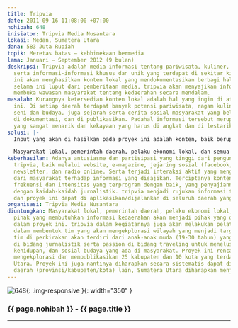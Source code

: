 ```yaml
---
title: Tripvia
date: 2011-09-16 11:08:00 +07:00
nohibah: 648
inisiator: Tripvia Media Nusantara
lokasi: Medan, Sumatera Utara
dana: 583 Juta Rupiah
topik: Meretas batas – kebhinekaan bermedia
lama: Januari – September 2012 (9 bulan)
deskripsi: Tripvia adalah media informasi tentang pariwisata, kuliner, seni dan budaya,
  serta informasi-informasi khusus dan unik yang terdapat di sekitar kita. Proyek
  ini akan menghasilkan konten lokal yang mendokumentasikan berbagi hal menarik yang
  selama ini luput dari pemberitaan media, tripvia akan menyajikan informasi yang
  membuka wawasan masyarakat tentang kedaerahan secara mendalam.
masalah: Kurangnya ketersedian konten lokal adalah hal yang ingin di atasi pada proyek
  ini. Di setiap daerah terdapat banyak potensi pariwisata, ragam kuliner, keberagaman
  seni dan budaya, juga sejarah serta cerita sosial masyarakat yang belum banyak diketahui,
  di dokumentasi, dan di publikasikan. Padahal informasi tersebut merupakan hal-hal
  yang sangat menarik dan kekayaan yang harus di angkat dan di lestarikan.
solusi: |-
  Input yang akan di hasilkan pada proyek ini adalah konten, baik berupa teks – image – audio – video. Konten tersebut akan di publikasi dan di sebarkan melalui website, e-magazine, jejaringan sosial media, newsletter, dan radio online secara kreatif dan menarik, dalam penyajiannya konten akan merujuk kepada kaidah-kaidah jurnalistik.

  Masyarakat lokal, pemerintah daerah, pelaku ekonomi lokal, dan semua pihak yang membutuhkan informasi kedaerahan akan menjadi pihak yang diuntungkan dalam proyek ini. tripvia dalam kegiatannya juga akan melakukan pelatihan jurnalistik dalam membentuk tim yang akan mengekplorasi wilayah yang menjadi target publikasi, tim di perkirakan akan terdiri dari anak-anak muda (19-30 tahun) yang memiliki minat di bidang jurnalistik serta passion di bidang traveling untuk menelusuri alam, ragam kehidupan, dan sosial budaya yang ada di masyarakat. Proyek ini rencananya akan mengekplorasi dan mempublikasikan 25 kabupaten dan 10 kota yang terdapat di Sumatera Utara. Proyek ini juga nantinya diharapkan secara sistematis dapat di terapkan di daerah (provinsi/kabupaten/kota) lain, Sumatera Utara diharapkan menjadi pilot project.
keberhasilan: Adanya antusiasme dan partisipasi yang tinggi dari pengunjung/pembaca
  tripvia, baik melalui website, e-magazine, jejaring sosial (facebook, twitter),
  newsletter, dan radio online. Serta terjadi interaksi aktif yang menghasilkan feedback
  dari masyarakat terhadap informasi yang disajikan. Terciptanya konten lokal dengan
  frekuensi dan intensitas yang terprogram dengan baik, yang penyajiannya telah sesuai
  dengan kaidah-kaidah jurnalistik. tripvia menjadi rujukan informasi tentang kedaerahan,
  dan proyek ini dapat di aplikasikan/dijalankan di seluruh daerah yang ada di Indonesia.
organisasi: Tripvia Media Nusantara
diuntungkan: Masyarakat lokal, pemerintah daerah, pelaku ekonomi lokal, dan semua
  pihak yang membutuhkan informasi kedaerahan akan menjadi pihak yang diuntungkan
  dalam proyek ini. tripvia dalam kegiatannya juga akan melakukan pelatihan jurnalistik
  dalam membentuk tim yang akan mengekplorasi wilayah yang menjadi target publikasi,
  tim di perkirakan akan terdiri dari anak-anak muda (19-30 tahun) yang memiliki minat
  di bidang jurnalistik serta passion di bidang traveling untuk menelusuri alam, ragam
  kehidupan, dan sosial budaya yang ada di masyarakat. Proyek ini rencananya akan
  mengekplorasi dan mempublikasikan 25 kabupaten dan 10 kota yang terdapat di Sumatera
  Utara. Proyek ini juga nantinya diharapkan secara sistematis dapat di terapkan di
  daerah (provinsi/kabupaten/kota) lain, Sumatera Utara diharapkan menjadi pilot project.
---
```


![648](/static/img/hibahcmb/648.png){: .img-responsive }{: width="350" }

### {{ page.nohibah }} - {{ page.title }}

---

